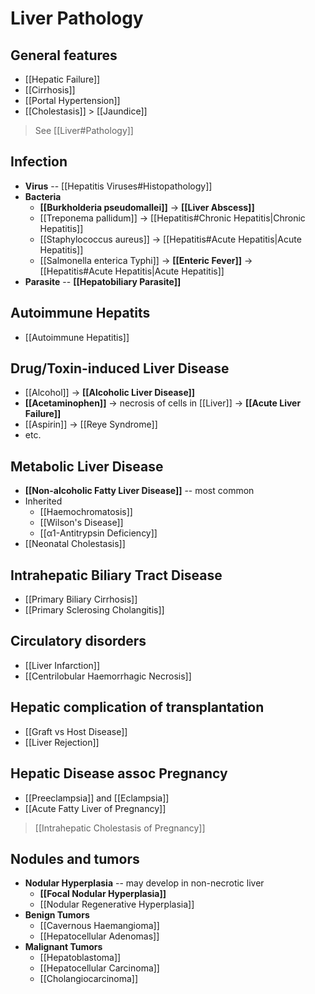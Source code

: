 # Liver Pathology
## General features
- [[Hepatic Failure]]
- [[Cirrhosis]]
- [[Portal Hypertension]]
- [[Cholestasis]] > [[Jaundice]]
> See [[Liver#Pathology]]

## Infection
- **Virus** -- [[Hepatitis Viruses#Histopathology]]
- **Bacteria**
	- **[[Burkholderia pseudomallei]]** -> **[[Liver Abscess]]** 
	- [[Treponema pallidum]] -> [[Hepatitis#Chronic Hepatitis|Chronic Hepatitis]] 
	- [[Staphylococcus aureus]] -> [[Hepatitis#Acute Hepatitis|Acute Hepatitis]] 
	- [[Salmonella enterica Typhi]] -> **[[Enteric Fever]]** -> [[Hepatitis#Acute Hepatitis|Acute Hepatitis]]
- **Parasite** -- **[[Hepatobiliary Parasite]]**

## Autoimmune Hepatits
- [[Autoimmune Hepatitis]]

## Drug/Toxin-induced Liver Disease
- [[Alcohol]] -> **[[Alcoholic Liver Disease]]**
- **[[Acetaminophen]]** -> necrosis of cells in [[Liver]] -> **[[Acute Liver Failure]]**
- [[Aspirin]] -> [[Reye Syndrome]]
- etc.

## Metabolic Liver Disease
- **[[Non-alcoholic Fatty Liver Disease]]** -- most common
- Inherited
	- [[Haemochromatosis]]
	- [[Wilson's Disease]]
	- [[α1-Antitrypsin Deficiency]]
- [[Neonatal Cholestasis]]

## Intrahepatic Biliary Tract Disease
- [[Primary Biliary Cirrhosis]]
- [[Primary Sclerosing Cholangitis]]

## Circulatory disorders
- [[Liver Infarction]]
- [[Centrilobular Haemorrhagic Necrosis]]

## Hepatic complication of transplantation
- [[Graft vs Host Disease]]
- [[Liver Rejection]]

## Hepatic Disease assoc Pregnancy
- [[Preeclampsia]] and [[Eclampsia]]
- [[Acute Fatty Liver of Pregnancy]]
> [[Intrahepatic Cholestasis of Pregnancy]]

## Nodules and tumors
- **Nodular Hyperplasia** -- may develop in non-necrotic liver
	- **[[Focal Nodular Hyperplasia]]**
	- [[Nodular Regenerative Hyperplasia]]
- **Benign Tumors**
	- [[Cavernous Haemangioma]]
	- [[Hepatocellular Adenomas]]
- **Malignant Tumors**
	- [[Hepatoblastoma]]
	- [[Hepatocellular Carcinoma]]
	- [[Cholangiocarcinoma]]